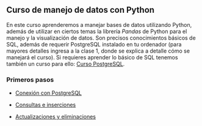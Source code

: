 ## Curso de manejo de datos con Python

En este curso aprenderemos a manejar bases de datos utilizando Python, además de utilizar en ciertos temas la librería _Pandas_ de Python para el manejo
y la visualización de datos. Son precisos conocimientos básicos de SQL, además de requerir PostgreSQL instalado en tu ordenador (para mayores detalles ingresa a la clase 1, donde 
se explica a detalle cómo se manejará el curso). Si requieres aprender lo básico de SQL tenemos también un curso para ello: 
[Curso PostgreSQL](https://luisapaez.github.io/Curso_Postgres/).

### Primeros pasos

* [Conexión con PostgreSQL](Manejo_BD/Sesión1/Clase1_conexion.html)

* [Consultas e inserciones](Manejo_BD/Sesión2/Clase2_comandos.html)

* [Actualizaciones y eliminaciones](Manejo_BD/Sesión3/Clase3_comandos2.html)

